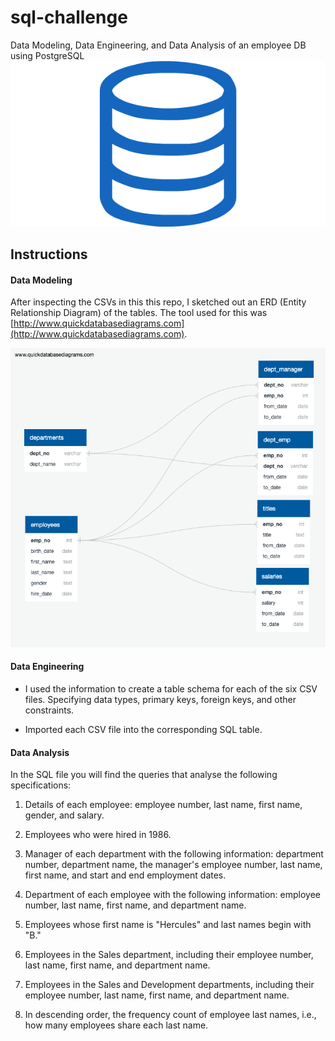 # sql-challenge
Data Modeling, Data Engineering, and Data Analysis of an employee DB using PostgreSQL
![sql.png](sql.png)
## Instructions

#### Data Modeling

After inspecting the CSVs in this this repo, I sketched out an ERD (Entity Relationship Diagram) of the tables. The tool used for this was [http://www.quickdatabasediagrams.com](http://www.quickdatabasediagrams.com).

![ERD.png](ERD.png)

#### Data Engineering

* I used the information to create a table schema for each of the six CSV files. Specifying data types, primary keys, foreign keys, and other constraints.

* Imported each CSV file into the corresponding SQL table.

#### Data Analysis

In the SQL file you will find the queries that analyse the following specifications:

1. Details of each employee: employee number, last name, first name, gender, and salary.

2. Employees who were hired in 1986.

3. Manager of each department with the following information: department number, department name, the manager's employee number, last name, first name, and start and end employment dates.

4. Department of each employee with the following information: employee number, last name, first name, and department name.

5. Employees whose first name is "Hercules" and last names begin with "B."

6. Employees in the Sales department, including their employee number, last name, first name, and department name.

7. Employees in the Sales and Development departments, including their employee number, last name, first name, and department name.

8. In descending order, the frequency count of employee last names, i.e., how many employees share each last name.
